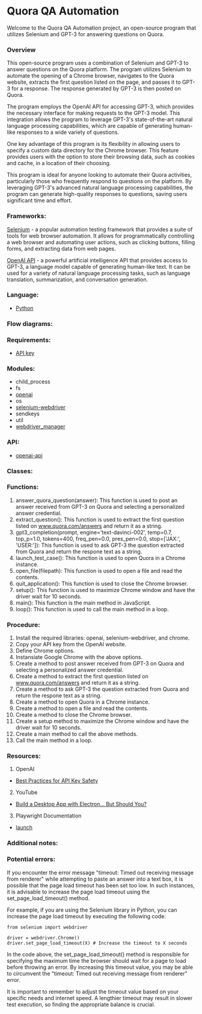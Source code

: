 # Quora QA Automation
Welcome to the Quora QA Automation project, an open-source program that utilizes Selenium and GPT-3 for answering questions on Quora.

### Overview
This open-source program uses a combination of Selenium and GPT-3 to answer questions on the Quora platform. The program utilizes Selenium to automate the opening of a Chrome browser, navigates to the Quora website, extracts the first question listed on the page, and passes it to GPT-3 for a response. The response generated by GPT-3 is then posted on Quora.

The program employs the OpenAI API for accessing GPT-3, which provides the necessary interface for making requests to the GPT-3 model. This integration allows the program to leverage GPT-3's state-of-the-art natural language processing capabilities, which are capable of generating human-like responses to a wide variety of questions.

One key advantage of this program is its flexibility in allowing users to specify a custom data directory for the Chrome browser. This feature provides users with the option to store their browsing data, such as cookies and cache, in a location of their choosing.

This program is ideal for anyone looking to automate their Quora activities, particularly those who frequently respond to questions on the platform. By leveraging GPT-3's advanced natural language processing capabilities, the program can generate high-quality responses to questions, saving users significant time and effort.

### Frameworks:

[Selenium](https://www.selenium.dev/) - a popular automation testing framework that provides a suite of tools for web browser automation. It allows for programmatically controlling a web browser and automating user actions, such as clicking buttons, filling forms, and extracting data from web pages.

[OpenAI API](https://openai.com/api/) - a powerful artificial intelligence API that provides access to GPT-3, a language model capable of generating human-like text. It can be used for a variety of natural language processing tasks, such as language translation, summarization, and conversation generation.

### Language: 

- [Python](https://www.python.org/)

### Flow diagrams:

### Requirements:

- [API key](https://beta.openai.com/account/api-keys)

### Modules:

- child_process 
- fs  
- [openai](https://www.npmjs.com/package/openai)
- os
- [selenium-webdriver](https://www.npmjs.com/package/selenium-webdriver)
- sendkeys
- util
- [webdriver_manager](https://www.npmjs.com/package/webdriver-manager)

### API:

- [openai-api](https://openai.com/api/)

### Classes:

### Functions:

1. answer_quora_question(answer): This function is used to post an answer received from GPT-3 on Quora and selecting a personalized answer credential.
2. extract_question(): This function is used to extract the first question listed on www.quora.com/answers and return it as a string.
3. gpt3_completion(prompt, engine='text-davinci-002', temp=0.7, top_p=1.0, tokens=400, freq_pen=0.0, pres_pen=0.0, stop=['JAX:', 'USER:']): This function is used to ask GPT-3 the question extracted from Quora and return the respone text as a string.
4. launch_test_case(): This function is used to open Quora in a Chrome instance.
5. open_file(filepath): This function is used to open a file and read the contents.
6. quit_application(): This function is used to close the Chrome browser.
7. setup(): This function is used to maximize Chrome window and have the driver wait for 10 seconds.
8. main(): This function is the main method in JavaScript.
9. loop(): This function is used to call the main method in a loop.

### Procedure:

1. Install the required libraries: openai, selenium-webdriver, and chrome.
2. Copy your API key from the OpenAI website.
3. Define Chrome options.
4. Instansiate Google Chrome with the above options. 
5. Create a method to post answer received from GPT-3 on Quora and selecting a personalized answer credential.
6. Create a method to extract the first question listed on www.quora.com/answers and return it as a string.
7. Create a method to ask GPT-3 the question extracted from Quora and return the respone text as a string.
8. Create a method to open Quora in a Chrome instance. 
9. Create a method to open a file and read the contents. 
10. Create a method to close the Chrome browser.
11. Create a setup method to maximize the Chrome window and have the driver wait for 10 seconds.
12. Create a main method to call the above methods.
13. Call the main method in a loop.

### Resources:

1. OpenAI

- [Best Practices for API Key Safety](https://help.openai.com/en/articles/5112595-best-practices-for-api-key-safety)

2. YouTube

- [Build a Desktop App with Electron... But Should You?](https://www.youtube.com/watch?v=3yqDxhR2XxE)

3. Playwright Documentation

- [launch](https://playwright.dev/docs/api/class-browsertype#browser-type-launch)

### Additional notes:

### Potential errors:

If you encounter the error message "timeout: Timed out receiving message from renderer" while attempting to paste an answer into a text box, it is possible that the page load timeout has been set too low. In such instances, it is advisable to increase the page load timeout using the set_page_load_timeout() method.

For example, if you are using the Selenium library in Python, you can increase the page load timeout by executing the following code:

```
from selenium import webdriver

driver = webdriver.Chrome()
driver.set_page_load_timeout(X) # Increase the timeout to X seconds
```

In the code above, the set_page_load_timeout() method is responsible for specifying the maximum time the browser should wait for a page to load before throwing an error. By increasing this timeout value, you may be able to circumvent the "timeout: Timed out receiving message from renderer" error.

It is important to remember to adjust the timeout value based on your specific needs and internet speed. A lengthier timeout may result in slower test execution, so finding the appropriate balance is crucial.
